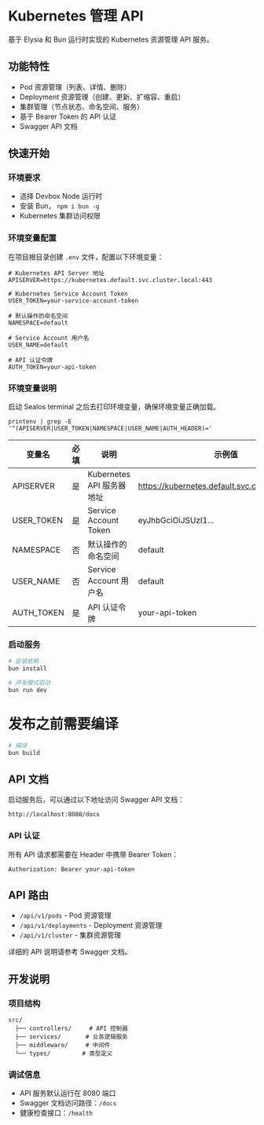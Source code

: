 # Kubernetes 管理 API

基于 Elysia 和 Bun 运行时实现的 Kubernetes 资源管理 API 服务。

## 功能特性

- Pod 资源管理（列表、详情、删除）
- Deployment 资源管理（创建、更新、扩缩容、重启）
- 集群管理（节点状态、命名空间、服务）
- 基于 Bearer Token 的 API 认证
- Swagger API 文档

## 快速开始

### 环境要求

- 选择 Devbox Node 运行时
- 安装 Bun， `npm i bun -g`
- Kubernetes 集群访问权限

### 环境变量配置

在项目根目录创建 `.env` 文件，配置以下环境变量：

```env
# Kubernetes API Server 地址
APISERVER=https://kubernetes.default.svc.cluster.local:443

# Kubernetes Service Account Token
USER_TOKEN=your-service-account-token

# 默认操作的命名空间
NAMESPACE=default

# Service Account 用户名
USER_NAME=default

# API 认证令牌
AUTH_TOKEN=your-api-token
```

### 环境变量说明

启动 Sealos terminal 之后去打印环境变量，确保环境变量正确加载。 

`printenv | grep -E '^(APISERVER|USER_TOKEN|NAMESPACE|USER_NAME|AUTH_HEADER)='`

| 变量名 | 必填 | 说明 | 示例值 |
|--------|------|------|--------|
| APISERVER | 是 | Kubernetes API 服务器地址 | https://kubernetes.default.svc.cluster.local:443 |
| USER_TOKEN | 是 | Service Account Token | eyJhbGciOiJSUzI1... |
| NAMESPACE | 否 | 默认操作的命名空间 | default |
| USER_NAME | 否 | Service Account 用户名 | default |
| AUTH_TOKEN | 是 | API 认证令牌 | your-api-token |

### 启动服务

```bash
# 安装依赖
bun install

# 开发模式启动
bun run dev
```

# 发布之前需要编译
```bash
# 编译
bun build
```

## API 文档

启动服务后，可以通过以下地址访问 Swagger API 文档：

```
http://localhost:8080/docs
```

### API 认证

所有 API 请求都需要在 Header 中携带 Bearer Token：

```http
Authorization: Bearer your-api-token
```

## API 路由

- `/api/v1/pods` - Pod 资源管理
- `/api/v1/deployments` - Deployment 资源管理
- `/api/v1/cluster` - 集群资源管理

详细的 API 说明请参考 Swagger 文档。

## 开发说明

### 项目结构

```
src/
  ├── controllers/     # API 控制器
  ├── services/       # 业务逻辑服务
  ├── middleware/     # 中间件
  └── types/         # 类型定义
```

### 调试信息

- API 服务默认运行在 8080 端口
- Swagger 文档访问路径：`/docs`
- 健康检查接口：`/health`
